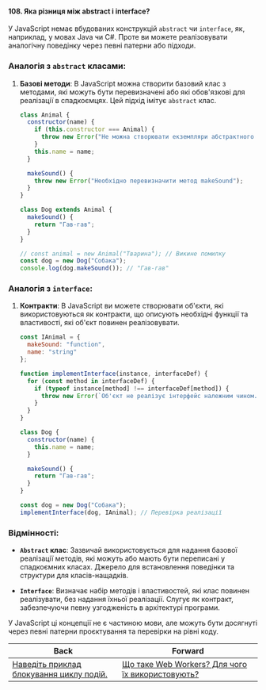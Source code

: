 #### 108. Яка різниця між abstract і interface?

У JavaScript немає вбудованих конструкцій `abstract` чи `interface`, як, наприклад, у мовах Java чи C#. Проте ви можете реалізовувати аналогічну поведінку через певні патерни або підходи.

### Аналогія з `abstract` класами:

1. **Базові методи**: В JavaScript можна створити базовий клас з методами, які можуть бути перевизначені або які обов'язкові для реалізації в спадкоємцях. Цей підхід імітує `abstract` клас.

   ```javascript
   class Animal {
     constructor(name) {
       if (this.constructor === Animal) {
         throw new Error("Не можна створювати екземпляри абстрактного класу");
       }
       this.name = name;
     }

     makeSound() {
       throw new Error("Необхідно перевизначити метод makeSound");
     }
   }

   class Dog extends Animal {
     makeSound() {
       return "Гав-гав";
     }
   }

   // const animal = new Animal("Тварина"); // Викине помилку
   const dog = new Dog("Собака");
   console.log(dog.makeSound()); // "Гав-гав"
   ```

### Аналогія з `interface`:

1. **Контракти**: В JavaScript ви можете створювати об'єкти, які використовуються як контракти, що описують необхідні функції та властивості, які об'єкт повинен реалізовувати.

   ```javascript
   const IAnimal = {
     makeSound: "function",
     name: "string"
   };

   function implementInterface(instance, interfaceDef) {
     for (const method in interfaceDef) {
       if (typeof instance[method] !== interfaceDef[method]) {
         throw new Error(`Об'єкт не реалізує інтерфейс належним чином. Відсутній метод: ${method}`);
       }
     }
   }

   class Dog {
     constructor(name) {
       this.name = name;
     }

     makeSound() {
       return "Гав-гав";
     }
   }

   const dog = new Dog("Собака");
   implementInterface(dog, IAnimal); // Перевірка реалізації
   ```

### Відмінності:

- **`Abstract` клас**: Зазвичай використовується для надання базової реалізації методів, які можуть або мають бути переписані у спадкоємних класах. Джерело для встановлення поведінки та структури для класів-нащадків.

- **`Interface`**: Визначає набір методів і властивостей, які клас повинен реалізувати, без надання їхньої реалізації. Слугує як контракт, забезпечуючи певну узгодженість в архітектурі програми.

У JavaScript ці концепції не є частиною мови, але можуть бути досягнуті через певні патерни проєктування та перевірки на рівні коду.

| Back | Forward |
|---|---|
| [Наведіть приклад блокування циклу подій.](/ua/middle/javascript/what-is-an-example-of-event-loop-blocking.md)  | [Що таке Web Workers? Для чого їх використовують?](/ua/middle/javascript/what-are-web-workers-what-are-they-used-for.md) |